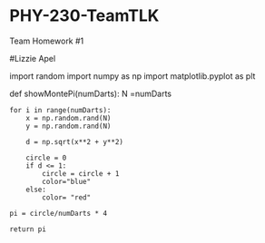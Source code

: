 # PHY-230-TeamTLK
Team Homework #1

#Lizzie Apel

import random
import numpy as np 
import matplotlib.pyplot as plt

def showMontePi(numDarts):
    N =numDarts
    
    for i in range(numDarts):
        x = np.random.rand(N)
        y = np.random.rand(N)

        d = np.sqrt(x**2 + y**2)

        circle = 0
        if d <= 1:
            circle = circle + 1
            color="blue"
        else:
            color= "red"

    pi = circle/numDarts * 4
    
    return pi
